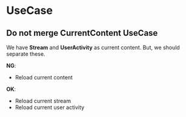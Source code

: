 # UseCase

## Do not merge **CurrentContent** UseCase

We have **Stream** and **UserActivity** as current content.
But, we should separate these.

**NG**:
 
- Reload current content

**OK**:

- Reload current stream
- Reload current user activity